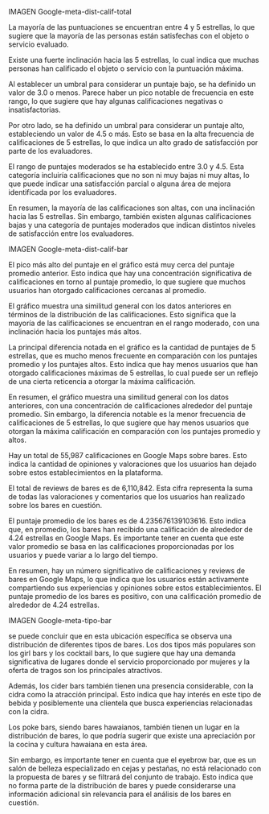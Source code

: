 
IMAGEN Google-meta-dist-calif-total

La mayoría de las puntuaciones se encuentran entre 4 y 5 estrellas, lo que sugiere que la mayoría de las personas están satisfechas con el objeto o servicio evaluado.

Existe una fuerte inclinación hacia las 5 estrellas, lo cual indica que muchas personas han calificado el objeto o servicio con la puntuación máxima.

Al establecer un umbral para considerar un puntaje bajo, se ha definido un valor de 3.0 o menos. Parece haber un pico notable de frecuencia en este rango, lo que sugiere que hay algunas calificaciones negativas o insatisfactorias.

Por otro lado, se ha definido un umbral para considerar un puntaje alto, estableciendo un valor de 4.5 o más. Esto se basa en la alta frecuencia de calificaciones de 5 estrellas, lo que indica un alto grado de satisfacción por parte de los evaluadores.

El rango de puntajes moderados se ha establecido entre 3.0 y 4.5. Esta categoría incluiría calificaciones que no son ni muy bajas ni muy altas, lo que puede indicar una satisfacción parcial o alguna área de mejora identificada por los evaluadores.

En resumen, la mayoría de las calificaciones son altas, con una inclinación hacia las 5 estrellas. Sin embargo, también existen algunas calificaciones bajas y una categoría de puntajes moderados que indican distintos niveles de satisfacción entre los evaluadores.



IMAGEN Google-meta-dist-calif-bar

El pico más alto del puntaje en el gráfico está muy cerca del puntaje promedio anterior. Esto indica que hay una concentración significativa de calificaciones en torno al puntaje promedio, lo que sugiere que muchos usuarios han otorgado calificaciones cercanas al promedio.

El gráfico muestra una similitud general con los datos anteriores en términos de la distribución de las calificaciones. Esto significa que la mayoría de las calificaciones se encuentran en el rango moderado, con una inclinación hacia los puntajes más altos.

La principal diferencia notada en el gráfico es la cantidad de puntajes de 5 estrellas, que es mucho menos frecuente en comparación con los puntajes promedio y los puntajes altos. Esto indica que hay menos usuarios que han otorgado calificaciones máximas de 5 estrellas, lo cual puede ser un reflejo de una cierta reticencia a otorgar la máxima calificación.

En resumen, el gráfico muestra una similitud general con los datos anteriores, con una concentración de calificaciones alrededor del puntaje promedio. Sin embargo, la diferencia notable es la menor frecuencia de calificaciones de 5 estrellas, lo que sugiere que hay menos usuarios que otorgan la máxima calificación en comparación con los puntajes promedio y altos.





Hay un total de 55,987 calificaciones en Google Maps sobre bares. Esto indica la cantidad de opiniones y valoraciones que los usuarios han dejado sobre estos establecimientos en la plataforma.

El total de reviews de bares es de 6,110,842. Esta cifra representa la suma de todas las valoraciones y comentarios que los usuarios han realizado sobre los bares en cuestión.

El puntaje promedio de los bares es de 4.235676139103616. Esto indica que, en promedio, los bares han recibido una calificación de alrededor de 4.24 estrellas en Google Maps. Es importante tener en cuenta que este valor promedio se basa en las calificaciones proporcionadas por los usuarios y puede variar a lo largo del tiempo.

En resumen, hay un número significativo de calificaciones y reviews de bares en Google Maps, lo que indica que los usuarios están activamente compartiendo sus experiencias y opiniones sobre estos establecimientos. El puntaje promedio de los bares es positivo, con una calificación promedio de alrededor de 4.24 estrellas.


IMAGEN Google-meta-tipo-bar

se puede concluir que en esta ubicación específica se observa una distribución de diferentes tipos de bares. Los dos tipos más populares son los girl bars y los cocktail bars, lo que sugiere que hay una demanda significativa de lugares donde el servicio proporcionado por mujeres y la oferta de tragos son los principales atractivos.

Además, los cider bars también tienen una presencia considerable, con la cidra como la atracción principal. Esto indica que hay interés en este tipo de bebida y posiblemente una clientela que busca experiencias relacionadas con la cidra.

Los poke bars, siendo bares hawaianos, también tienen un lugar en la distribución de bares, lo que podría sugerir que existe una apreciación por la cocina y cultura hawaiana en esta área.

Sin embargo, es importante tener en cuenta que el eyebrow bar, que es un salón de belleza especializado en cejas y pestañas, no está relacionado con la propuesta de bares y se filtrará del conjunto de trabajo. Esto indica que no forma parte de la distribución de bares y puede considerarse una información adicional sin relevancia para el análisis de los bares en cuestión.